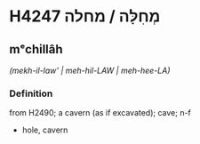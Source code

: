 # H4247 מְחִלָּה / מחלה

## mᵉchillâh

_(mekh-il-law' | meh-hil-LAW | meh-hee-LA)_

### Definition

from H2490; a cavern (as if excavated); cave; n-f

- hole, cavern

